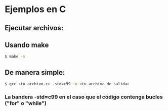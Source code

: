 # Ejemplos en C
## Ejecutar archivos:
## Usando make
```bash
$ make -s
```

## De manera simple:
```bash
$ gcc <tu_archivo.c> -std=c99 -o <tu_archivo_de_salida>
```
### La bandera -std=c99 en el caso que el código contenga bucles ("for" o "while")